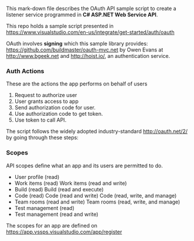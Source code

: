 This mark-down file describes the OAuth API sample script to create a listener service programmed in 
**C# ASP.NET Web Service API**.

This repo holds a sample script presented in
https://www.visualstudio.com/en-us/integrate/get-started/auth/oauth

OAuth involves **signing** which this sample library provides:  
https://github.com/buildmaster/oauth-mvc.net
by Owen Evans at http://www.bgeek.net and http://hoist.io/, an authentication service.

### <a name="AppAuthActions"> Auth Actions</a>
These are the actions the app performs on behalf of users
1. Request to authorize user  
2. User grants access to app 
3. Send authorization code for user.
4. Use authorization code to get token.
5. Use token to call API.


The script follows the widely adopted industry-standard 
http://oauth.net/2/
by going through these steps:

### <a name="Scopes"> Scopes</a>
API scopes define what an app and its users are permitted to do.
  * User profile (read)
  * Work items (read)	Work items (read and write)
  * Build (read)	Build (read and execute)
  * Code (read)	Code (read and write)	Code (read, write, and manage)
  * Team rooms (read and write)	Team rooms (read, write, and manage)
  * Test management (read)	
  * Test management (read and write)

The scopes for an app are defined on https://app.vssps.visualstudio.com/app/register

